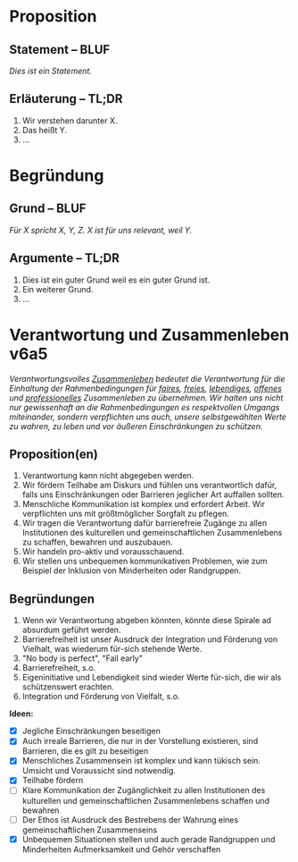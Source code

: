 ﻿<!---
   NAME - The NAME of this project is:
ethos

  FILE - The FILENAME of the current file is:
/v6a5.md

  CREATION - This project was CREATED on:
2017-01-28-16:15:00 UTC

  MODIFICATION - This project was last MODIFIED on:
2017-01-28-16:15:00 UTC

  VERSION - The current VERSION of this project is:
<git-commit-hash>-2017-01-28-16:15:00 UTC

  CREATOR(S) - This project was CREATED by:
Michael Czechowski, Martin Maga

  CONTACT - You can CONTACT the creator(s) or developer(s) of this project at:
E-Mail: mail@martinmaga.de

  COPYRIGHT - The COPYRIGHT holder of this project is:
COPYRIGHT (c) 2016 Martin Maga

  LICENSE - This project is LICENSED under the following license:
Martin Maga 2016 CC BY-SA 4.0 https://creativecommons.org

  SUBFILE – This is a SUBFILE! For more INFORMATION on this project go to:
/README.md
--->

# Proposition
## Statement – BLUF
*Dies ist ein Statement.*

## Erläuterung – TL;DR
1. Wir verstehen darunter X.
2. Das heißt Y.
3. …

# Begründung
## Grund – BLUF
*Für X spricht X, Y, Z.*
*X ist für uns relevant, weil Y.*

## Argumente – TL;DR
1. Dies ist ein guter Grund weil es ein guter Grund ist.
2. Ein weiterer Grund.
3. …


# Verantwortung und Zusammenleben v6a5

_Verantwortungsvolles [Zusammenleben](../actions/a5_live.md) bedeutet die Verantwortung für die Einhaltung der Rahmenbedingungen für [faires](./v1a5.md), [freies](./v2a5.md), [lebendiges](./v3a5.md), [offenes](./v4a5.md) und [professionelles](./v5a5.md) Zusammenleben zu übernehmen. Wir halten uns nicht nur gewissenhaft an die Rahmenbedingungen es respektvollen Umgangs miteinander, sondern verpflichten uns auch, unsere selbstgewählten Werte zu wahren, zu leben und vor äußeren Einschränkungen zu schützen._

## Proposition(en)

1. Verantwortung kann nicht abgegeben werden.
2. Wir fördern Teilhabe am Diskurs und fühlen uns verantwortlich dafür, falls uns Einschränkungen oder Barrieren jeglicher Art auffallen sollten.
3. Menschliche Kommunikation ist komplex und erfordert Arbeit. Wir verpflichten uns mit größtmöglicher Sorgfalt zu pflegen.
4. Wir tragen die Verantwortung dafür barrierefreie Zugänge zu allen Institutionen des kulturellen und gemeinschaftlichen Zusammenlebens zu schaffen, bewahren und auszubauen.
5. Wir handeln pro-aktiv und vorausschauend.
6. Wir stellen uns unbequemen kommunikativen Problemen, wie zum Beispiel der Inklusion von Minderheiten oder Randgruppen.

## Begründungen

1. Wenn wir Verantwortung abgeben könnten, könnte diese Spirale ad absurdum geführt werden.
2. Barrierefreiheit ist unser Ausdruck der Integration und Förderung von Vielhalt, was wiederum für-sich stehende Werte.
3. "No body is perfect", "Fail early"
4. Barrierefreiheit, s.o.
5. Eigeninitiative und Lebendigkeit sind wieder Werte für-sich, die wir als schützenswert erachten.
6. Integration und Förderung von Vielfalt, s.o.


__Ideen:__
- [x] Jegliche Einschränkungen beseitigen
- [x] Auch irreale Barrieren, die nur in der Vorstellung existieren, sind Barrieren, die es gilt zu beseitigen
- [x] Menschliches Zusammensein ist komplex und kann tükisch sein. Umsicht und Voraussicht sind notwendig.
- [x] Teilhabe fördern
- [ ] Klare Kommunikation der Zugänglichkeit zu allen Institutionen des kulturellen und gemeinschaftlichen Zusammenlebens schaffen und bewahren
- [ ] Der Ethos ist Ausdruck des Bestrebens der Wahrung eines gemeinschaftlichen Zusammenseins
- [x] Unbequemen Situationen stellen und auch gerade Randgruppen und Minderheiten Aufmerksamkeit und Gehör verschaffen
